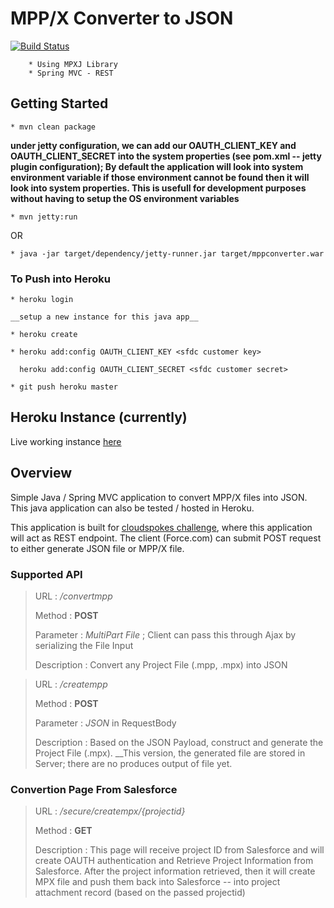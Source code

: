 # MPP/X Converter to JSON

[![Build Status](https://api.travis-ci.org/smulyono/mppconverter-java.png)](https://api.travis-ci.org/smulyono/mppconverter-java)

        * Using MPXJ Library
        * Spring MVC - REST


## Getting Started

	* mvn clean package

__under jetty configuration, we can add our OAUTH_CLIENT_KEY and OAUTH_CLIENT_SECRET into the
system properties (see pom.xml -- jetty plugin configuration); By default the application will look into system environment variable 
if those environment cannot be found then it will look into system properties. This is usefull for development
purposes without having to setup the OS environment variables__

	* mvn jetty:run

OR

	* java -jar target/dependency/jetty-runner.jar target/mppconverter.war

### To Push into Heroku

	* heroku login
	
	__setup a new instance for this java app__
	
	* heroku create
	
	* heroku add:config OAUTH_CLIENT_KEY <sfdc customer key>
	
	  heroku add:config OAUTH_CLIENT_SECRET <sfdc customer secret>
	  
	* git push heroku master
 

## Heroku Instance (currently)

Live working instance [here](https://glacial-bayou-4282.herokuapp.com) 

## Overview

Simple Java / Spring MVC application to convert MPP/X files into JSON. This java application can also be tested / hosted in Heroku.

This application is built for [cloudspokes challenge](http://www.cloudspokes.com/challenges/2287/), where this application will act as REST endpoint. The client (Force.com) can submit POST request to either generate JSON file or MPP/X file. 

### Supported API

> URL : */convertmpp*
>
> Method : **POST**
>
> Parameter : _MultiPart File_ ; Client can pass this through Ajax by serializing the File Input
>
> Description : Convert any Project File (.mpp, .mpx) into JSON

> URL : */creatempp*
>
> Method : **POST**
>
> Parameter : _JSON_ in RequestBody
>
> Description : Based on the JSON Payload, construct and generate the Project File (.mpx). __This version, the generated file are stored in Server; there are no produces output of file yet. 

### Convertion Page From Salesforce

> URL : */secure/creatempx/{projectid}*
>
> Method : **GET** 
>
> Description : This page will receive project ID from Salesforce and will create OAUTH authentication and Retrieve Project Information from Salesforce. 
After the project information retrieved, then it will create MPX file and push them back into Salesforce -- into 
project attachment record (based on the passed projectid)






